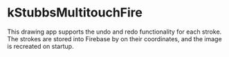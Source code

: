 # kStubbsMultitouchFire
This drawing app supports the undo and redo functionality for each stroke. The strokes are stored into Firebase by on their coordinates, and the image is recreated on startup.

